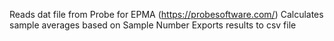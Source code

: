 Reads dat file from Probe for EPMA (https://probesoftware.com/)
Calculates sample averages based on Sample Number
Exports results to csv file
